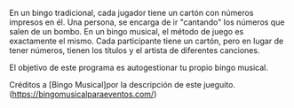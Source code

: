 En un bingo tradicional, cada jugador tiene un cartón con números impresos en él. Una persona, se encarga de ir "cantando" los números que salen de un bombo. En un bingo musical, el método de juego es exactamente el mismo. Cada participante tiene un cartón, pero en lugar
de tener números, tienen los títulos y el artista de diferentes canciones.

El objetivo de este programa es autogestionar tu propio bingo musical.

Créditos a [Bingo Musical]por la descripción de este jueguito.(https://bingomusicalparaeventos.com/)
